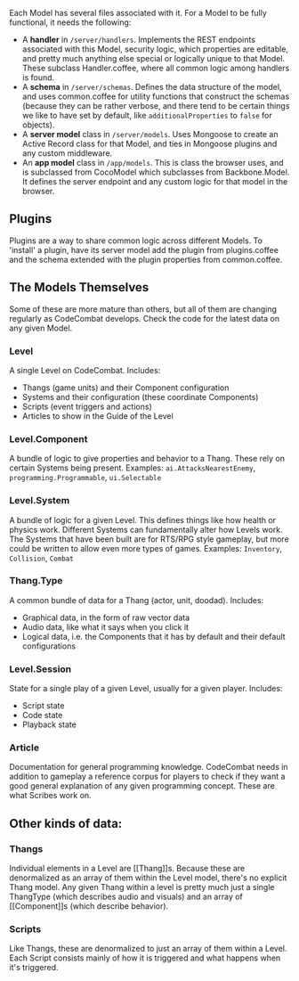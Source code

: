 Each Model has several files associated with it. For a Model to be fully functional, it needs the following:

* A **handler** in `/server/handlers`. Implements the REST endpoints associated with this Model, security logic, which properties are editable, and pretty much anything else special or logically unique to that Model. These subclass Handler.coffee, where all common logic among handlers is found.
* A **schema** in `/server/schemas`. Defines the data structure of the model, and uses common.coffee for utility functions that construct the schemas (because they can be rather verbose, and there tend to be certain things we like to have set by default, like `additionalProperties` to `false` for objects).
* A **server model** class in `/server/models`. Uses Mongoose to create an Active Record class for that Model, and ties in Mongoose plugins and any custom middleware.
* An **app model** class in `/app/models`. This is class the browser uses, and is subclassed from CocoModel which subclasses from Backbone.Model. It defines the server endpoint and any custom logic for that model in the browser.

## Plugins

Plugins are a way to share common logic across different Models. To 'install' a plugin, have its server model add the plugin from plugins.coffee and the schema extended with the plugin properties from common.coffee.

## The Models Themselves

Some of these are more mature than others, but all of them are changing regularly as CodeCombat develops. Check the code for the latest data on any given Model.

### Level
A single Level on CodeCombat. Includes:

* Thangs (game units) and their Component configuration
* Systems and their configuration (these coordinate Components)
* Scripts (event triggers and actions)
* Articles to show in the Guide of the Level

### Level.Component
A bundle of logic to give properties and behavior to a Thang. These rely on certain Systems being present. Examples: `ai.AttacksNearestEnemy`, `programming.Programmable`, `ui.Selectable`

### Level.System
A bundle of logic for a given Level. This defines things like how health or physics work. Different Systems can fundamentally alter how Levels work. The Systems that have been built are for RTS/RPG style gameplay, but more could be written to allow even more types of games. Examples: `Inventory`, `Collision`, `Combat`

### Thang.Type
A common bundle of data for a Thang (actor, unit, doodad). Includes:

* Graphical data, in the form of raw vector data
* Audio data, like what it says when you click it
* Logical data, i.e. the Components that it has by default and their default configurations

### Level.Session
State for a single play of a given Level, usually for a given player. Includes:

* Script state
* Code state
* Playback state

### Article
Documentation for general programming knowledge. CodeCombat needs in addition to gameplay a reference corpus for players to check if they want a good general explanation of any given programming concept. These are what Scribes work on.

## Other kinds of data:

### Thangs
Individual elements in a Level are [[Thang]]s. Because these are denormalized as an array of them within the Level model, there's no explicit Thang model. Any given Thang within a level is pretty much just a single ThangType (which describes audio and visuals) and an array of [[Component]]s (which describe behavior).

### Scripts
Like Thangs, these are denormalized to just an array of them within a Level. Each Script consists mainly of how it is triggered and what happens when it's triggered.